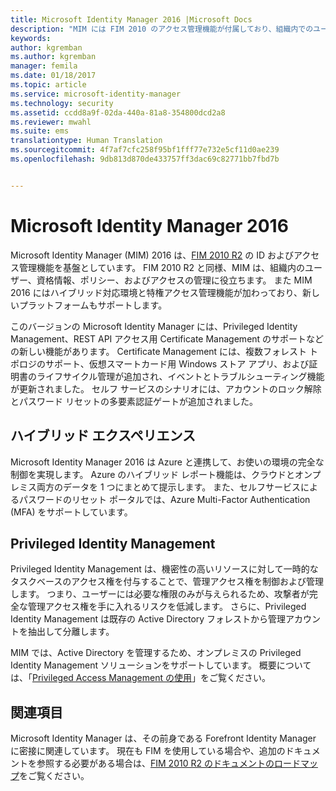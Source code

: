 ```yaml
---
title: Microsoft Identity Manager 2016 |Microsoft Docs
description: "MIM には FIM 2010 のアクセス管理機能が付属しており、組織内でのユーザー、資格情報、ポリシー、アクセスを管理するのに役立ちます。"
keywords: 
author: kgremban
ms.author: kgremban
manager: femila
ms.date: 01/18/2017
ms.topic: article
ms.service: microsoft-identity-manager
ms.technology: security
ms.assetid: ccdd8a9f-02da-440a-81a8-354800dcd2a8
ms.reviewer: mwahl
ms.suite: ems
translationtype: Human Translation
ms.sourcegitcommit: 4f7af7cfc258f95bf1fff77e732e5cf11d0ae239
ms.openlocfilehash: 9db813d870de433757ff3dac69c82771bb7fbd7b


---
```


# <a name="microsoft-identity-manager-2016"></a>Microsoft Identity Manager 2016
Microsoft Identity Manager (MIM) 2016 は、[FIM 2010 R2](https://technet.microsoft.com/library/jj133885.aspx) の ID およびアクセス管理機能を基盤としています。 FIM 2010 R2 と同様、MIM は、組織内のユーザー、資格情報、ポリシー、およびアクセスの管理に役立ちます。  また MIM 2016 にはハイブリッド対応環境と特権アクセス管理機能が加わっており、新しいプラットフォームもサポートします。

このバージョンの Microsoft Identity Manager には、Privileged Identity Management、REST API アクセス用 Certificate Management のサポートなどの新しい機能があります。 Certificate Management には、複数フォレスト トポロジのサポート、仮想スマートカード用 Windows ストア アプリ、および証明書のライフサイクル管理が追加され、イベントとトラブルシューティング機能が更新されました。 セルフ サービスのシナリオには、アカウントのロック解除とパスワード リセットの多要素認証ゲートが追加されました。

## <a name="hybrid-experience"></a>ハイブリッド エクスペリエンス
Microsoft Identity Manager 2016 は Azure と連携して、お使いの環境の完全な制御を実現します。 Azure のハイブリッド レポート機能は、クラウドとオンプレミス両方のデータを 1 つにまとめて提示します。 また、セルフサービスによるパスワードのリセット ポータルでは、Azure Multi-Factor Authentication (MFA) をサポートしています。

## <a name="privileged-identity-management"></a>Privileged Identity Management
Privileged Identity Management は、機密性の高いリソースに対して一時的なタスクベースのアクセス権を付与することで、管理アクセス権を制御および管理します。 つまり、ユーザーには必要な権限のみが与えられるため、攻撃者が完全な管理アクセス権を手に入れるリスクを低減します。 さらに、Privileged Identity Management は既存の Active Directory フォレストから管理アカウントを抽出して分離します。

MIM では、Active Directory を管理するため、オンプレミスの Privileged Identity Management ソリューションをサポートしています。 概要については、「[Privileged Access Management の使用](/microsoft-identity-manager/pam/privileged-identity-management-for-active-directory-domain-services)」をご覧ください。

## <a name="related-topics"></a>関連項目
Microsoft Identity Manager は、その前身である Forefront Identity Manager に密接に関連しています。 現在も FIM を使用している場合や、追加のドキュメントを参照する必要がある場合は、[FIM 2010 R2 のドキュメントのロードマップ](https://technet.microsoft.com/library/jj133885.aspx)をご覧ください。



<!--HONumber=Jan17_HO4-->


